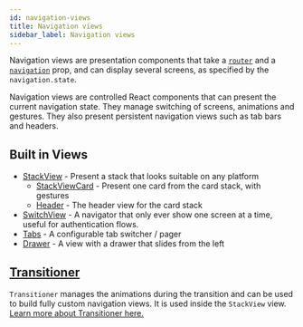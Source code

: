 ```yaml
---
id: navigation-views
title: Navigation views
sidebar_label: Navigation views
---
```


Navigation views are presentation components that take a [`router`](routers.md) and a [`navigation`](navigation-prop.md) prop, and can display several screens, as specified by the `navigation.state`.

Navigation views are controlled React components that can present the current navigation state. They manage switching of screens, animations and gestures. They also present persistent navigation views such as tab bars and headers.

## Built in Views

- [StackView](https://github.com/react-navigation/stack/blob/1.0/src/views/StackView/StackView.tsx) - Present a stack that looks suitable on any platform
  - [StackViewCard](https://github.com/react-navigation/stack/blob/1.0/src/views/StackView/StackViewCard.tsx) - Present one card from the card stack, with gestures
  - [Header](https://github.com/react-navigation/stack/blob/1.0/src/views/Header/Header.tsx) - The header view for the card stack
- [SwitchView](https://github.com/react-navigation/core/blob/ad6e5cecccb8bce081f773fdff7af000e0450746/src/views/SwitchView/SwitchView.js) - A navigator that only ever show one screen at a time, useful for authentication flows.
- [Tabs](https://github.com/react-navigation/tabs) - A configurable tab switcher / pager
- [Drawer](https://github.com/react-navigation/drawer) - A view with a drawer that slides from the left

## [Transitioner](transitioner.md)

`Transitioner` manages the animations during the transition and can be used to build fully custom navigation views. It is used inside the `StackView` view. [Learn more about Transitioner here.](transitioner.md)

